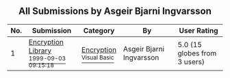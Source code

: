 ﻿<div align="center">

## All Submissions by Asgeir Bjarni Ingvarsson

</div>

No.  | Submission | Category | By   | User Rating
---- | ---------- | -------- | ---- | -----------
1 | [Encryption Library<br /><sup>1999-09-03 09:15:18</sup>](https://github.com/Planet-Source-Code/asgeir-bjarni-ingvarsson-encryption-library__1-7966) | [Encryption<br /><sup>Visual Basic</sup>](../ByCategory/encryption__1-48.md) | Asgeir Bjarni Ingvarsson | 5.0 (15 globes from 3 users)
